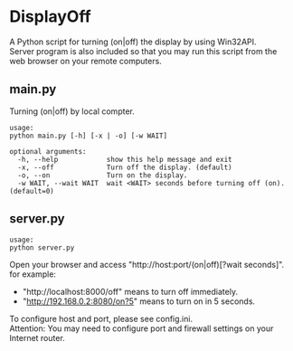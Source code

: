 # DisplayOff
A Python script for turning (on|off) the display by using Win32API.  
Server program is also included so that you may run this script from the web browser on your remote computers.

## main.py
Turning (on|off) by local compter.
```
usage: 
python main.py [-h] [-x | -o] [-w WAIT] 

optional arguments: 
  -h, --help            show this help message and exit 
  -x, --off             Turn off the display. (default)
  -o, --on              Turn on the display.
  -w WAIT, --wait WAIT  wait <WAIT> seconds before turning off (on). (default=0)
  ```
## server.py
  
```
usage:
python server.py
 ```

Open your browser and access  "http://host:port/(on|off)[?wait seconds]".  
for example:  
*  "http://localhost:8000/off" means to turn off  immediately.
* "http://192.168.0.2:8080/on?5" means to turn on in 5 seconds.

 To configure host and port, please see config.ini.  
Attention: You may need to configure port and firewall settings on your Internet router. 
